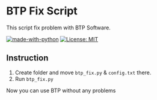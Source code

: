 # BTP Fix Script

This script fix problem with BTP Software.

[![made-with-python](https://img.shields.io/badge/Made%20with-Python-1f425f.svg)](https://www.python.org/)
[![License: MIT](https://img.shields.io/badge/License-MIT-yellow.svg)](https://opensource.org/licenses/MIT)

## Instruction

1. Create folder and move `btp_fix.py` & `config.txt` there.
2. Run `btp_fix.py`

Now you can use BTP without any problems
